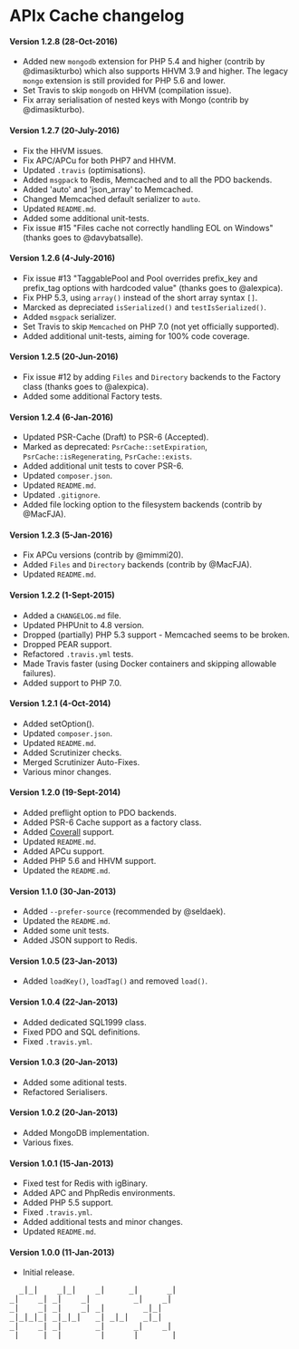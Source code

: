# APIx Cache changelog

#### Version 1.2.8 (28-Oct-2016)
- Added new `mongodb` extension for PHP 5.4 and higher (contrib by @dimasikturbo) which also supports HHVM 3.9 and higher. The legacy `mongo` extension is still provided for PHP 5.6 and lower.
- Set Travis to skip `mongodb` on HHVM (compilation issue).
- Fix array serialisation of nested keys with Mongo (contrib by @dimasikturbo).

#### Version 1.2.7 (20-July-2016)
- Fix the HHVM issues.
- Fix APC/APCu for both PHP7 and HHVM.
- Updated `.travis` (optimisations).
- Added `msgpack` to Redis, Memcached and to all the PDO backends.  
- Added 'auto' and 'json_array' to Memcached.
- Changed Memcached default serializer to `auto`.
- Updated `README.md`.
- Added some additional unit-tests.
- Fix issue #15 "Files cache not correctly handling EOL on Windows" (thanks goes to @davybatsalle). 

#### Version 1.2.6 (4-July-2016)
- Fix issue #13 "TaggablePool and Pool overrides prefix_key and prefix_tag options with hardcoded value" (thanks goes to @alexpica). 
- Fix PHP 5.3, using `array()` instead of the short array syntax `[]`.
- Marcked as depreciated `isSerialized()` and `testIsSerialized()`.
- Added `msgpack` serializer.
- Set Travis to skip `Memcached` on PHP 7.0 (not yet officially supported).
- Added additional unit-tests, aiming for 100% code coverage.

#### Version 1.2.5 (20-Jun-2016)
- Fix issue #12 by adding `Files` and `Directory` backends to the Factory class (thanks goes to @alexpica). 
- Added some additional Factory tests.

#### Version 1.2.4 (6-Jan-2016)
- Updated PSR-Cache (Draft) to PSR-6 (Accepted).
- Marked as deprecated: `PsrCache::setExpiration`, `PsrCache::isRegenerating`, `PsrCache::exists`.
- Added additional unit tests to cover PSR-6.
- Updated `composer.json`.
- Updated `README.md`.
- Updated `.gitignore`.
- Added file locking option to the filesystem backends (contrib by @MacFJA).

#### Version 1.2.3 (5-Jan-2016)
- Fix APCu versions (contrib by @mimmi20).
- Added `Files` and `Directory` backends (contrib by @MacFJA).
- Updated `README.md`.

#### Version 1.2.2 (1-Sept-2015)
- Added a `CHANGELOG.md` file.
- Updated PHPUnit to 4.8 version.
- Dropped (partially) PHP 5.3 support - Memcached seems to be broken.
- Dropped PEAR support.
- Refactored `.travis.yml` tests.
- Made Travis faster (using Docker containers and skipping allowable failures).
- Added support to PHP 7.0.

#### Version 1.2.1 (4-Oct-2014)
- Added setOption().
- Updated `composer.json`.
- Updated `README.md`.
- Added Scrutinizer checks.
- Merged Scrutinizer Auto-Fixes.
- Various minor changes.

#### Version 1.2.0 (19-Sept-2014)
- Added preflight option to PDO backends.
- Added PSR-6 Cache support as a factory class.
- Added [Coverall](https://coveralls.io/github/frqnck/apix-cache) support.
- Updated `README.md`.
- Added APCu support.
- Added PHP 5.6 and HHVM support.
- Updated the `README.md`.

#### Version 1.1.0 (30-Jan-2013)
- Added `--prefer-source` (recommended by @seldaek).
- Updated the `README.md`.
- Added some unit tests.
- Added JSON support to Redis.

#### Version 1.0.5 (23-Jan-2013)
- Added `loadKey()`, `loadTag()` and removed `load()`.

#### Version 1.0.4 (22-Jan-2013)
- Added dedicated SQL1999 class.
- Fixed PDO and SQL definitions.
- Fixed `.travis.yml`. 

#### Version 1.0.3 (20-Jan-2013)
- Added some aditional tests.
- Refactored Serialisers.

#### Version 1.0.2 (20-Jan-2013)
- Added MongoDB implementation. 
- Various fixes. 

#### Version 1.0.1 (15-Jan-2013)
- Fixed test for Redis with igBinary.
- Added APC and PhpRedis environments.
- Added PHP 5.5 support.
- Fixed `.travis.yml`. 
- Added additional tests and minor changes.
- Updated `README.md`.

#### Version 1.0.0 (11-Jan-2013)
- Initial release.

<pre>
  _|_|    _|_|    _|     _|      _|
_|    _| _|    _|         _|    _|
_|    _| _|    _| _|        _|_|
_|_|_|_| _|_|_|   _| _|_|   _|_|
_|    _| _|       _|      _|    _|
_|    _| _|       _|     _|      _|
</pre>
